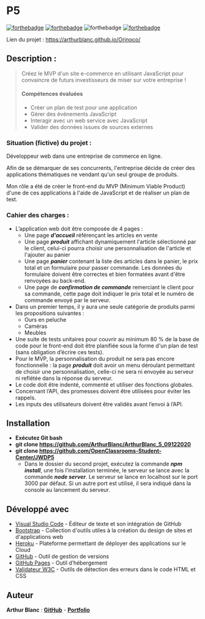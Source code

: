 # P5

[![forthebadge](https://forthebadge.com/images/badges/validated-html5.svg)](https://validator.w3.org/nu/?doc=https%3A%2F%2Farthurblanc.github.io%2FArthurBlanc_5_09122020%2F)
[![forthebadge](https://forthebadge.com/images/badges/uses-css.svg)](https://jigsaw.w3.org/css-validator/validator?uri=https%3A%2F%2Farthurblanc.github.io%2FArthurBlanc_5_09122020%2F&profile=css3svg&usermedium=all&warning=1&vextwarning=&lang=fr#errors)
![forthebadge](https://forthebadge.com/images/badges/uses-js.svg)
[![forthebadge](https://forthebadge.com/images/badges/uses-git.svg)](https://github.com/ArthurBlanc)


Lien du projet : https://arthurblanc.github.io/Orinoco/

## Description :

> Créez le MVP d'un site e-commerce en utilisant JavaScript pour convaincre de futurs investisseurs de miser sur votre entreprise !
>
> #### Compétences évaluées
>
> -   Créer un plan de test pour une application
> -   Gérer des événements JavaScript
> -   Interagir avec un web service avec JavaScript
> -   Valider des données issues de sources externes

### Situation (fictive) du projet :

Développeur web dans une entreprise de commerce en ligne.

Afin de se démarquer de ses concurrents, l'entreprise décide de créer des applications thématiques ne vendant qu'un seul groupe de produits.

Mon rôle a été de créer le front-end du MVP (Minimum Viable Product) d'une de ces applications à l'aide de JavaScript et de réaliser un plan de test.

### Cahier des charges :

- L’application web doit être composée de 4 pages :
  -   Une page ***d'accueil*** référençant les articles en vente
  -   Une page ***produit*** affichant dynamiquement l'article sélectionné par le client, celui-ci pourra choisir une personnalisation de l'article et l'ajouter au panier
  -   Une page ***panier*** contenant la liste des articles dans le panier, le prix total et un formulaire pour passer commande. Les données du formulaire doivent être correctes et bien formatées avant d'être renvoyées au back-end.
  -   Une page de ***confirmation de commande*** remerciant le client pour sa commande, cette page doit indiquer le prix total et le numéro de commande envoyé par le serveur.
- Dans un premier temps, il y aura une seule catégorie de produits parmi les propositions suivantes :
  - Ours en peluche
  - Caméras
  - Meubles
- Une suite de tests unitaires pour couvrir au minimum 80 % de la base de code pour le front-end doit être planifiée sous la forme d'un plan de test (sans obligation d’écrire ces tests).
- Pour le MVP, la personnalisation du produit ne sera pas encore fonctionnelle : la page ***produit*** doit avoir un menu déroulant permettant de choisir une personnalisation, celle-ci ne sera ni envoyée au serveur ni reflétée dans la réponse du serveur.
- Le code doit être indenté, commenté et utiliser des fonctions globales.
- Concernant l’API, des promesses doivent être utilisées pour éviter les rappels.
- Les inputs des utilisateurs doivent être validés avant l’envoi à l’API.

## Installation

-   **Exécutez Git bash**
-   **git clone https://github.com/ArthurBlanc/ArthurBlanc_5_09122020**
-   **git clone https://github.com/OpenClassrooms-Student-Center/JWDP5**
    -   Dans le dossier du second projet, exécutez la commande ***npm install***, une fois l'installation terminée, le serveur se lance avec la commande ***node server***. Le serveur se lance en localhost sur le port 3000 par défaut. Si un autre port est utilisé, il sera indiqué dans la console au lancement du serveur.

## Développé avec

-   [Visual Studio Code](https://code.visualstudio.com/) - Éditeur de texte et son intégration de GitHub
-   [Bootstrap](https://getbootstrap.com/) - Collection d'outils utiles à la création du design de sites et d'applications web
-   [Heroku](https://www.heroku.com/) - Plateforme permettant de déployer des applications sur le Cloud
-   [GitHub](https://github.com/) - Outil de gestion de versions
-   [GitHub Pages](https://pages.github.com/) - Outil d’hébergement
-   [Validateur W3C](https://validator.w3.org/) - Outils de détection des erreurs dans le code HTML et CSS

## Auteur

**Arthur Blanc** : [**GitHub**](https://github.com/ArthurBlanc/) - [**Portfolio**](https://abcoding.fr/)
